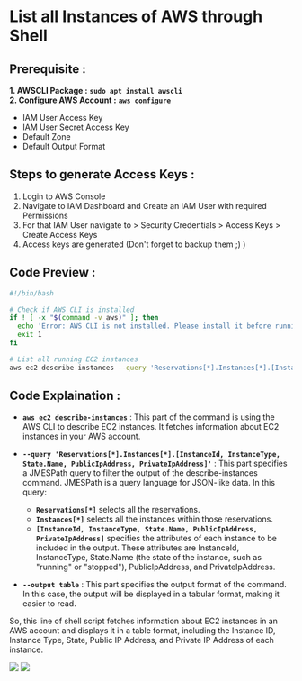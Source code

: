 # List all Instances of AWS through Shell

## Prerequisite : 
**1. AWSCLI Package :** **`sudo apt install awscli`**
<br>
**2. Configure AWS Account :** **`aws configure`**
- IAM User Access Key
- IAM User Secret Access Key
- Default Zone
- Default Output Format

## Steps to generate Access Keys : 
1. Login to AWS Console
2. Navigate to IAM Dashboard and Create an IAM User with required Permissions
3. For that IAM User navigate to > Security Credentials > Access Keys > Create Access Keys
4. Access keys are generated (Don't forget to backup them ;) )

## Code Preview : 

```sh
#!/bin/bash

# Check if AWS CLI is installed
if ! [ -x "$(command -v aws)" ]; then
  echo 'Error: AWS CLI is not installed. Please install it before running this script.' >&2
  exit 1
fi

# List all running EC2 instances
aws ec2 describe-instances --query 'Reservations[*].Instances[*].[InstanceId, InstanceType, State.Name, PublicIpAddress, PrivateIpAddress]' --output table

```

## Code Explaination : 
- **`aws ec2 describe-instances`** : This part of the command is using the AWS CLI to describe EC2 instances. It fetches information about EC2 instances in your AWS account.

- **`--query 'Reservations[*].Instances[*].[InstanceId, InstanceType, State.Name, PublicIpAddress, PrivateIpAddress]'`** : This part specifies a JMESPath query to filter the output of the describe-instances command. JMESPath is a query language for JSON-like data. In this query:

    - **`Reservations[*]`** selects all the reservations.
    - **`Instances[*]`** selects all the instances within those reservations.
    - **`[InstanceId, InstanceType, State.Name, PublicIpAddress, PrivateIpAddress]`** specifies the attributes of each instance to be included in the output. These attributes are InstanceId, InstanceType, State.Name (the state of the instance, such as "running" or "stopped"), PublicIpAddress, and PrivateIpAddress.
- **`--output table`** : This part specifies the output format of the command. In this case, the output will be displayed in a tabular format, making it easier to read.

So, this line of shell script fetches information about EC2 instances in an AWS account and displays it in a table format, including the Instance ID, Instance Type, State, Public IP Address, and Private IP Address of each instance.


<img src="https://github.com/Harsh971/Shell-Scripts/blob/main/AWS/List%20EC@%20Instances/image1.png">

<img src="https://github.com/Harsh971/Shell-Scripts/blob/main/AWS/List%20EC@%20Instances/image2.png">


